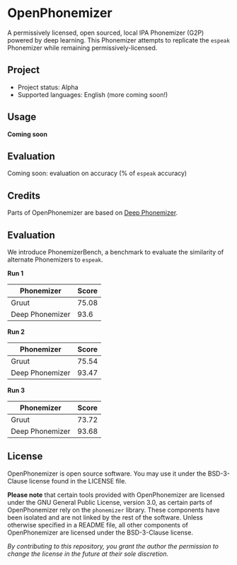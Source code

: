 # OpenPhonemizer

A permissively licensed, open sourced, local IPA Phonemizer (G2P) powered by deep learning. This Phonemizer attempts to replicate the `espeak` Phonemizer while remaining permissively-licensed.

## Project

* Project status: Alpha
* Supported languages: English (more coming soon!)

## Usage

**Coming soon**

## Evaluation

Coming soon: evaluation on accuracy (% of `espeak` accuracy)

## Credits

Parts of OpenPhonemizer are based on [Deep Phonemizer](https://github.com/as-ideas/DeepPhonemizer).

## Evaluation

We introduce PhonemizerBench, a benchmark to evaluate the similarity of alternate Phonemizers to `espeak`.

**Run 1**

| Phonemizer | Score |
| --- | --- |
| Gruut | 75.08 |
| Deep Phonemizer | 93.6 |

**Run 2**

| Phonemizer | Score |
| --- | --- |
| Gruut | 75.54 |
| Deep Phonemizer | 93.47 |

**Run 3**

| Phonemizer | Score |
| --- | --- |
| Gruut | 73.72 |
| Deep Phonemizer | 93.68 |

## License

OpenPhonemizer is open source software. You may use it under the BSD-3-Clause license found in the LICENSE file.

**Please note** that certain tools provided with OpenPhonemizer are licensed under the GNU General Public License, version 3.0, as certain parts of OpenPhonemizer rely on the `phonemizer` library. These components have been isolated and are not linked by the rest of the software. Unless otherwise specified in a README file, all other components of OpenPhonemizer are licensed under the BSD-3-Clause license.

*By contributing to this repository, you grant the author the permission to change the license in the future at their sole discretion.*